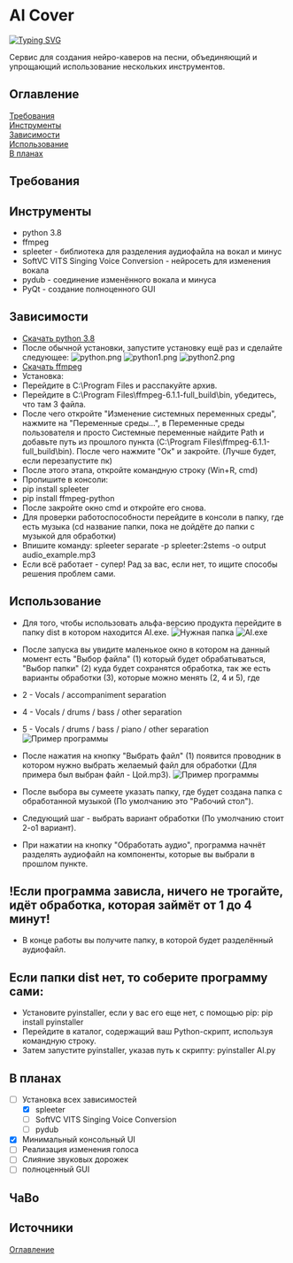 # AI Cover 

[![Typing SVG](https://readme-typing-svg.herokuapp.com?color=%2336BCF7&lines=Insane+AI+Covers)](https://git.io/typing-svg)

Сервис для создания нейро-каверов на песни, объединяющий и упрощающий использование нескольких инструментов.
## Оглавление
[Требования](#Требование)  
[Инструменты](#Инструменты)  
[Зависимости](#Зависимости)  
[Использование](#Использование)  
[В планах](#В_планах)  
## Требования
## Инструменты
- python 3.8
- ffmpeg
- spleeter - библиотека для разделения аудиофайла на вокал и минус
- SoftVC VITS Singing Voice Conversion - нейросеть для изменения вокала
- pydub - соединение изменённого вокала и минуса
- PyQt - создание полноценного GUI 
## Зависимости
- [Скачать python 3.8](https://www.python.org/downloads/release/python-380/)
- После обычной установки, запустите установку ещё раз и сделайте следующее:
![python.png](Readme/python.jpg)
![python1.png](Readme/python1.jpg)
![python2.png](Readme/python2.jpg)
- [Скачать ffmpeg](https://ffmpeg.org/download.html)
- Установка:
- Перейдите в C:\Program Files и расспакуйте архив.
- Перейдите в C:\Program Files\ffmpeg-6.1.1-full_build\bin, убедитесь, что там 3 файла.
- После чего откройте "Изменение системных переменных среды", нажмите на "Переменные среды...", в Переменные среды пользователя и просто Системные переменные найдите Path и добавьте путь из прошлого пункта (C:\Program Files\ffmpeg-6.1.1-full_build\bin). После чего нажмите "Ок" и закройте. (Лучше будет, если перезапустите пк)
- После этого этапа, откройте командную строку (Win+R, cmd)
- Пропишите в консоли:
- pip install spleeter
- pip install ffmpeg-python
- После закройте окно cmd и откройте его снова.
- Для проверки работоспособности перейдите в консоли в папку, где есть музыка (cd название папки, пока не дойдёте до папки с музыкой для обработки)
- Впишите команду: spleeter separate -p spleeter:2stems -o output audio_example.mp3
- Если всё работает - супер! Рад за вас, если нет, то ищите способы решения проблем сами.
## Использование
- Для того, чтобы использовать альфа-версию продукта перейдите в папку dist в котором находится AI.exe.
![Нужная папка](Readme/dist.png)
![AI.exe](Readme/AI.png)

- После запуска вы увидите маленькое окно в котором на данный момент есть "Выбор файла" (1) который будет обрабатываться, "Выбор папки" (2) куда будет сохранятся обработка, так же есть варианты обработки (3), которые можно менять (2, 4 и 5), где 
- 2 - Vocals / accompaniment separation
- 4 - Vocals / drums / bass / other separation
- 5 - Vocals / drums / bass / piano / other separation<br> 
![Пример программы](Readme/alpha1.png)
- После нажатия на кнопку "Выбрать файл" (1) появится проводник в котором нужно выбрать желаемый файл для обработки (Для примера был выбран файл - Цой.mp3).
![Пример программы](Readme/Choice.png)
- После выбора вы сумеете указать папку, где будет создана папка с обработанной музыкой (По умолчанию это "Рабочий стол").
- Следующий шаг - выбрать вариант обработки (По умолчанию стоит 2-о1 вариант).
- При нажатии на кнопку "Обработать аудио", программа начнёт разделять аудиофайл на компоненты, которые вы выбрали в прошлом пункте. 
## !Если программа зависла, ничего не трогайте, идёт обработка, которая займёт от 1 до 4 минут!
- В конце работы вы получите папку, в которой будет разделённый аудиофайл.
## Если папки dist нет, то соберите программу сами:
- Установите pyinstaller, если у вас его еще нет, с помощью pip: pip install pyinstaller
- Перейдите в каталог, содержащий ваш Python-скрипт, используя командную строку.
- Затем запустите pyinstaller, указав путь к скрипту: pyinstaller AI.py 
## В планах
- [ ] Установка всех зависимостей
    - [x] spleeter
    - [ ] SoftVC VITS Singing Voice Conversion
    - [ ] pydub
- [x] Минимальный консольный UI  
- [ ] Реализация изменения голоса 
- [ ] Слияние звуковых дорожек
- [ ] полноценный GUI
## ЧаВо
## Источники

[Оглавление](#Оглавление)
